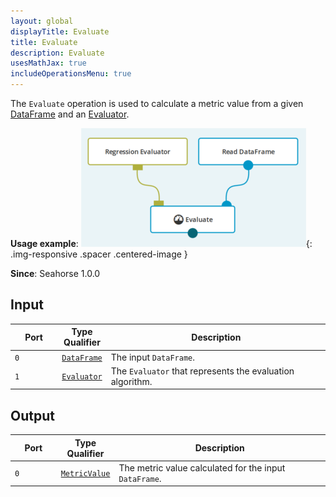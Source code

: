 ```yaml
---
layout: global
displayTitle: Evaluate
title: Evaluate
description: Evaluate
usesMathJax: true
includeOperationsMenu: true
---
```


The `Evaluate` operation is used to calculate a metric value from a given
[DataFrame](../classes/dataframe.html) and an [Evaluator](../classes/evaluator.html).

**Usage example**:
![Evaluate example](../img/evaluator_example.png){: .img-responsive .spacer .centered-image }

**Since**: Seahorse 1.0.0

## Input

<table>
<thead>
<tr>
<th style="width:15%">Port</th>
<th style="width:15%">Type Qualifier</th>
<th style="width:70%">Description</th>
</tr>
</thead>
<tbody>
<tr>
<td><code>0</code></td>
<td><code><a href="../classes/dataframe.html">DataFrame</a></code></td>
<td>The input <code>DataFrame</code>.</td>
</tr>
<tr>
<td><code>1</code></td>
<td><code><a href="../classes/evaluator.html">Evaluator</a></code></td>
<td>The <code>Evaluator</code> that represents the evaluation algorithm.</td>
</tr>
</tbody>
</table>

## Output

<table>
<thead>
<tr>
<th style="width:15%">Port</th>
<th style="width:15%">Type Qualifier</th>
<th style="width:70%">Description</th>
</tr>
</thead>
<tbody>
<tr>
<td><code>0</code></td>
<td><code><a href="../classes/metric_value.html">MetricValue</a></code></td>
<td>The metric value calculated for the input <code>DataFrame</code>.</td>
</tr>
</tbody>
</table>
